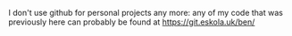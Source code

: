 I don't use github for personal projects any more: any of my code that was previously here can probably be found at https://git.eskola.uk/ben/
